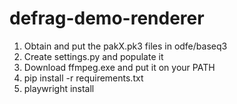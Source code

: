 # defrag-demo-renderer

1. Obtain and put the pakX.pk3 files in odfe/baseq3
2. Create settings.py and populate it
3. Download ffmpeg.exe and put it on your PATH
4. pip install -r requirements.txt
5. playwright install

